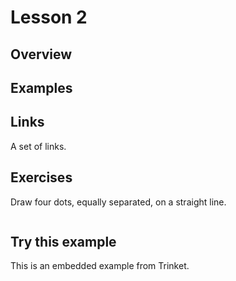 # Lesson 2

## Overview

## Examples

## Links

A set of links.

## Exercises

Draw four dots, equally separated, on a straight line.

```text

```

## Try this example

This is an embedded example from Trinket.

